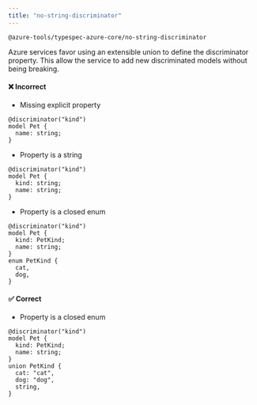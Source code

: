 ```yaml
---
title: "no-string-discriminator"
---
```


```text title="Full name"
@azure-tools/typespec-azure-core/no-string-discriminator
```

Azure services favor using an extensible union to define the discriminator property. This allow the service to add new discriminated models without being breaking.

#### ❌ Incorrect

- Missing explicit property

```tsp
@discriminator("kind")
model Pet {
  name: string;
}
```

- Property is a string

```tsp
@discriminator("kind")
model Pet {
  kind: string;
  name: string;
}
```

- Property is a closed enum

```tsp
@discriminator("kind")
model Pet {
  kind: PetKind;
  name: string;
}
enum PetKind {
  cat,
  dog,
}
```

#### ✅ Correct

- Property is a closed enum

```tsp
@discriminator("kind")
model Pet {
  kind: PetKind;
  name: string;
}
union PetKind {
  cat: "cat",
  dog: "dog",
  string,
}
```
